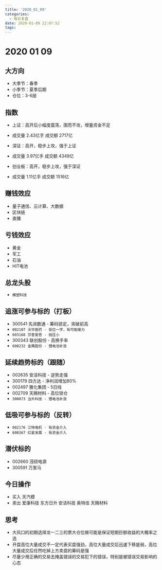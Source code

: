 ```yaml
---
title: '2020_01_09'
categories:
  - 每日复盘
date: 2020-01-09 22:07:52
tags:
---
```

# 2020 01 09

## 大方向
* 大季节：春季
* 小季节：夏季后期
* 仓位：3-6层

## 指数
* 上证：高开后小幅度震荡，围而不攻，增量资金不足
* 成交量 2.43亿手 成交额 2717亿

* 深证：高开，稳步上攻，强于上证
* 成交量 3.97亿手 成交额 4349亿

* 创业板：高开，稳步上攻，强于深证
* 成交量 1.11亿手 成交额 1516亿

## 赚钱效应
* 量子通信、云计算、大数据
* 区块链
* 直播

## 亏钱效应
* 黄金
* 军工
* 石油
* HIT电池

## 总龙头股
* `模塑科技`

## 追涨可参与标的（打板）
* 300541 先进数通 - 筹码锁定，突破前高
* `002107 沃华医药 - 低位一字，有可能接力`
* `603168 莎普爱思 - 抛压小`
* 300343 联创股份 - 高换手率
* `600232 金鹰股份 - 锂电池补涨`

## 延续趋势标的（跟随）
* 002635 安洁科技 - 逆势走强
* 300179 四方达 - 净利润增加80%
* 002497 雅化集团 - 5日线
* 002709 天赐材料 - 高位锁仓
* `300073 当升科技 - 锂电池补涨`

## 低吸可参与标的（反转）
* `002176 江特电机 - 有资金介入`
* `600367 红星发展 - 有资金介入`

## 潜伏标的
* 002660 茂硕电源
* 300591 万里马

## 今日操作
* 买入 天汽模
* 卖出 爱康科技 东方日升 安洁科技 奥特佳 天赐材料

## 思考
* 大风口的初期选择龙一二三的票大仓位做可能是保证短期巨额收益的大概率之选
* 开盘高位大量成交不一定代表买盘强劲，高位大量成交后迅速下移是弱，高位大量成交后任然吃掉上方卖盘的筹码是强
* 尽量少用正确的交易去掩盖错误的交易犯下的错误，特别是被错误交易影响的心态